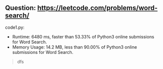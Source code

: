 ## Question: https://leetcode.com/problems/word-search/

code1.py:
* Runtime: 6480 ms, faster than 53.33% of Python3 online submissions for Word Search.
* Memory Usage: 14.2 MB, less than 90.00% of Python3 online submissions for Word Search.
> dfs